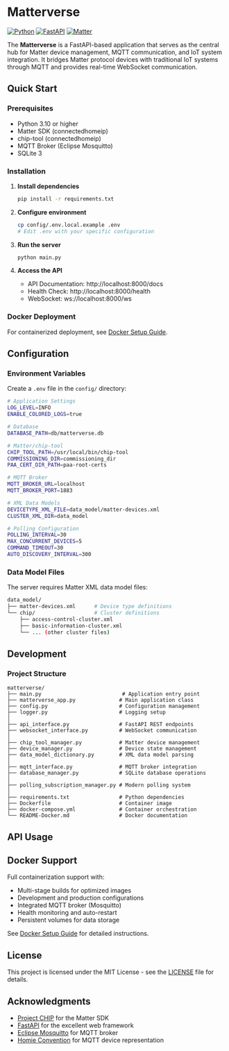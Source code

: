 # Matterverse

[![Python](https://img.shields.io/badge/Python-3.10+-brightgreen.svg)](https://python.org) [![FastAPI](https://img.shields.io/badge/FastAPI-0.115+-blue.svg)](https://fastapi.tiangolo.com) [![Matter](https://img.shields.io/badge/Matter-SDK-orange.svg)](https://github.com/project-chip/connectedhomeip)

The **Matterverse** is a FastAPI-based application that serves as the central hub for Matter device management, MQTT communication, and IoT system integration. It bridges Matter protocol devices with traditional IoT systems through MQTT and provides real-time WebSocket communication.

## Quick Start
### Prerequisites

- Python 3.10 or higher
- Matter SDK (connectedhomeip)
- chip-tool (connectedhomeip)
- MQTT Broker (Eclipse Mosquitto)
- SQLite 3

### Installation

1. **Install dependencies**
   ```bash
   pip install -r requirements.txt
   ```

2. **Configure environment**
   ```bash
   cp config/.env.local.example .env
   # Edit .env with your specific configuration
   ```

3. **Run the server**
   ```bash
   python main.py
   ```

4. **Access the API**
   - API Documentation: http://localhost:8000/docs
   - Health Check: http://localhost:8000/health
   - WebSocket: ws://localhost:8000/ws

### Docker Deployment

For containerized deployment, see [Docker Setup Guide](README-Docker.md).

## Configuration
### Environment Variables

Create a `.env` file in the `config/` directory:

```bash
# Application Settings
LOG_LEVEL=INFO
ENABLE_COLORED_LOGS=true

# Database
DATABASE_PATH=db/matterverse.db

# Matter/chip-tool
CHIP_TOOL_PATH=/usr/local/bin/chip-tool
COMMISSIONING_DIR=commissioning_dir
PAA_CERT_DIR_PATH=paa-root-certs

# MQTT Broker
MQTT_BROKER_URL=localhost
MQTT_BROKER_PORT=1883

# XML Data Models
DEVICETYPE_XML_FILE=data_model/matter-devices.xml
CLUSTER_XML_DIR=data_model

# Polling Configuration
POLLING_INTERVAL=30
MAX_CONCURRENT_DEVICES=5
COMMAND_TIMEOUT=30
AUTO_DISCOVERY_INTERVAL=300
```

### Data Model Files

The server requires Matter XML data model files:

```bash
data_model/
├── matter-devices.xml      # Device type definitions
└── chip/                   # Cluster definitions
    ├── access-control-cluster.xml
    ├── basic-information-cluster.xml
    └── ... (other cluster files)
```

## Development

### Project Structure

```
matterverse/
├── main.py                          # Application entry point
├── matterverse_app.py              # Main application class
├── config.py                       # Configuration management
├── logger.py                       # Logging setup
│
├── api_interface.py                # FastAPI REST endpoints
├── websocket_interface.py          # WebSocket communication
│
├── chip_tool_manager.py            # Matter device management
├── device_manager.py               # Device state management
├── data_model_dictionary.py        # XML data model parsing
│
├── mqtt_interface.py               # MQTT broker integration
├── database_manager.py             # SQLite database operations
│
├── polling_subscription_manager.py # Modern polling system
│
├── requirements.txt                # Python dependencies
├── Dockerfile                      # Container image
├── docker-compose.yml              # Container orchestration
└── README-Docker.md                # Docker documentation
```

## API Usage


## Docker Support

Full containerization support with:

- Multi-stage builds for optimized images
- Development and production configurations
- Integrated MQTT broker (Mosquitto)
- Health monitoring and auto-restart
- Persistent volumes for data storage

See [Docker Setup Guide](README-Docker.md) for detailed instructions.

## License

This project is licensed under the MIT License - see the [LICENSE](../LICENSE) file for details.

## Acknowledgments

- [Project CHIP](https://github.com/project-chip/connectedhomeip) for the Matter SDK
- [FastAPI](https://fastapi.tiangolo.com) for the excellent web framework
- [Eclipse Mosquitto](https://mosquitto.org) for MQTT broker
- [Homie Convention](https://homieiot.github.io) for MQTT device representation
